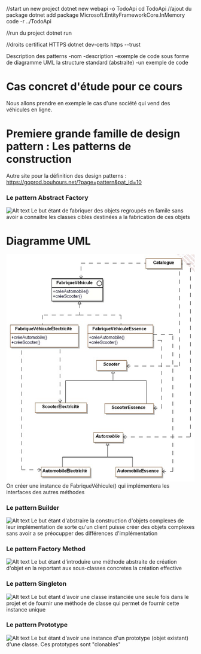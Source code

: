 
//start un new project
dotnet new webapi -o TodoApi
cd TodoApi
//ajout du package
dotnet add package Microsoft.EntityFrameworkCore.InMemory
code -r ../TodoApi

//run du project
dotnet run


//droits certificat HTTPS
dotnet dev-certs https --trust


Description des patterns
-nom
-description
-exemple de code sous forme de diagramme UML
la structure standard (abstraite)
-un exemple de code


# Cas concret d'étude pour ce cours
Nous allons prendre en exemple le cas d'une société qui vend des véhicules en ligne.

# Premiere grande famille de design pattern : Les patterns de construction
Autre site pour la définition des design patterns : https://goprod.bouhours.net/?page=pattern&pat_id=10 
### Le pattern Abstract Factory
![Alt text](resources/patterns.png)
Le but étant de fabriquer des objets regroupés en famile sans avoir a connaitre les classes cibles destinées a la fabrication de ces objets 

# Diagramme UML
![Alt text](resources/patterns2.png)
On créer une instance de FabriqueVéhicule() qui implémentera les interfaces des autres méthodes

### Le pattern Builder
![Alt text](resources/patterns3.png)
Le but étant d'abstraire la construction d'objets complexes de leur implémentation de sorte qu'un client puisse créer des objets complexes sans avoir a se préocupper des différences d'implémentation

###  Le pattern Factory Method
![Alt text](resources/patterns4.png)
Le but étant d'introduire une méthode abstraite de création d'objet en la reportant aux sous-classes concretes la création effective

###  Le pattern Singleton
![Alt text](resources/patterns4.png)
Le but étant d'avoir une classe instanciée une seule fois dans le projet et de fournir une méthode de classe qui permet de fournir cette instance unique

### Le pattern Prototype
![Alt text](resources/patterns5.png)
Le but étant d'avoir une instance d'un prototype (objet existant) d'une classe. Ces prototypes sont "clonables"